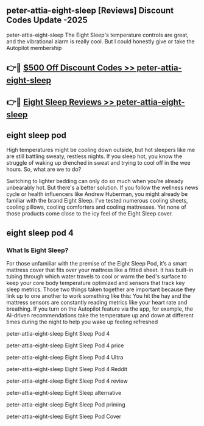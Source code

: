## peter-attia-eight-sleep [Reviews​] Discount Codes Update -2025

peter-attia-eight-sleep The Eight Sleep's temperature controls are great, and the vibrational alarm is really cool. But I could honestly give or take the Autopilot membership

## 👉🔴 [$500 Off Discount Codes >> peter-attia-eight-sleep](http://download.freeplayer.one?title=peter-attia-eight-sleep&ref=18-ES)

## 👉🔴 [Eight Sleep Reviews >> peter-attia-eight-sleep](http://download.freeplayer.one?title=peter-attia-eight-sleep&ref=18-ES)

## eight sleep pod

High temperatures might be cooling down outside, but hot sleepers like me are still battling sweaty, restless nights. If you sleep hot, you know the struggle of waking up drenched in sweat and trying to cool off in the wee hours. So, what are we to do?

Switching to lighter bedding can only do so much when you're already unbearably hot. But there's a better solution. If you follow the wellness news cycle or health influencers like Andrew Huberman, you might already be familiar with the brand Eight Sleep. I've tested numerous cooling sheets, cooling pillows, cooling comforters and cooling mattresses. Yet none of those products come close to the icy feel of the Eight Sleep cover.

## eight sleep pod 4

### What Is Eight Sleep?

For those unfamiliar with the premise of the Eight Sleep Pod, it’s a smart mattress cover that fits over your mattress like a fitted sheet. It has built-in tubing through which water travels to cool or warm the bed's surface to keep your core body temperature optimized and sensors that track key sleep metrics. Those two things taken together are important because they link up to one another to work something like this: You hit the hay and the mattress sensors are constantly reading metrics like your heart rate and breathing. If you turn on the Autopilot feature via the app, for example, the AI-driven recommendations take the temperature up and down at different times during the night to help you wake up feeling refreshed

peter-attia-eight-sleep Eight Sleep Pod 4

peter-attia-eight-sleep Eight Sleep Pod 4 price

peter-attia-eight-sleep Eight Sleep Pod 4 Ultra

peter-attia-eight-sleep Eight Sleep Pod 4 Reddit

peter-attia-eight-sleep Eight Sleep Pod 4 review

peter-attia-eight-sleep Eight Sleep alternative

peter-attia-eight-sleep Eight Sleep Pod priming

peter-attia-eight-sleep Eight Sleep Pod Cover